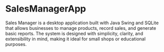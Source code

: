 # SalesManagerApp
Sales Manager is a desktop application built with Java Swing and SQLite that allows businesses to manage products, record sales, and generate basic reports. The system is designed with simplicity, clarity, and extensibility in mind, making it ideal for small shops or educational purposes.
